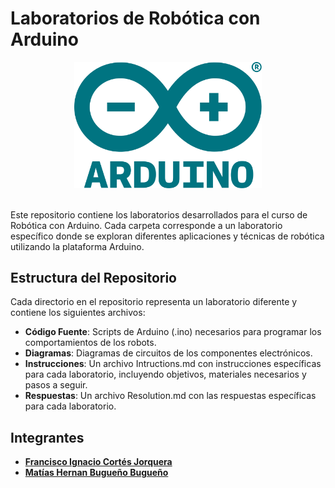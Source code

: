 # Laboratorios de Robótica con Arduino

<div align="center">
  <img src="logo_arduino.png" width="300" heght="200" alt="Descripción de la imagen">
</div>

<br>

Este repositorio contiene los laboratorios desarrollados para el curso de Robótica con Arduino. Cada carpeta corresponde a un laboratorio específico donde se exploran diferentes aplicaciones y técnicas de robótica utilizando la plataforma Arduino.

## Estructura del Repositorio

Cada directorio en el repositorio representa un laboratorio diferente y contiene los siguientes archivos:
- **Código Fuente**: Scripts de Arduino (.ino) necesarios para programar los comportamientos de los robots.
- **Diagramas**: Diagramas de circuitos de los componentes electrónicos.
- **Instrucciones**: Un archivo Intructions.md con instrucciones específicas para cada laboratorio, incluyendo objetivos, materiales necesarios y pasos a seguir.
- **Respuestas**: Un archivo Resolution.md con las respuestas específicas para cada laboratorio.

## Integrantes

- **[Francisco Ignacio Cortés Jorquera](https://github.com/TumoDev)**
- **[Matías Hernan Bugueño Bugueño](https://github.com/Slinking196)**
